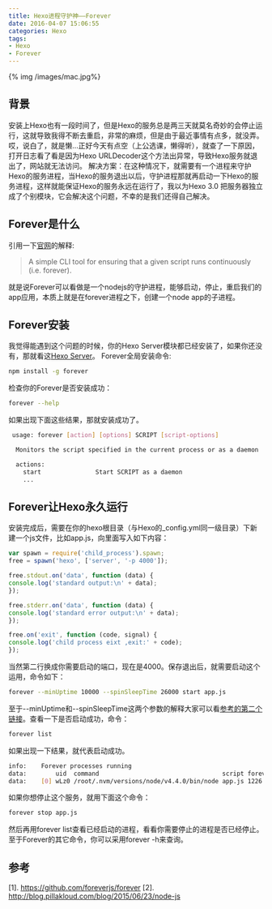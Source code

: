 ```yaml
---
title: Hexo进程守护神——Forever
date: 2016-04-07 15:06:55
categories: Hexo
tags:
- Hexo
- Forever
---
```

{% img /images/mac.jpg%}
## 背景
安装上Hexo也有一段时间了，但是Hexo的服务总是两三天就莫名奇妙的会停止运行，这就导致我得不断去重启，非常的麻烦，但是由于最近事情有点多，就没弄。哎，说白了，就是懒...正好今天有点空（上公选课，懒得听），就查了一下原因，打开日志看了看是因为Hexo URLDecoder这个方法出异常，导致Hexo服务就退出了，网站就无法访问。
解决方案：在这种情况下，就需要有一个进程来守护Hexo的服务进程，当Hexo的服务退出以后，守护进程那就再启动一下Hexo的服务进程，这样就能保证Hexo的服务永远在运行了，我以为Hexo 3.0 把服务器独立成了个别模块，它会解决这个问题，不幸的是我们还得自己解决。

## Forever是什么
引用一下[官网](https://github.com/foreverjs/forever)的解释:
> A simple CLI tool for ensuring that a given script runs continuously (i.e. forever).

就是说Forever可以看做是一个nodejs的守护进程，能够启动，停止，重启我们的app应用，本质上就是在forever进程之下，创建一个node app的子进程。
<!-- more -->
## Forever安装
我觉得能遇到这个问题的时候，你的Hexo Server模块都已经安装了，如果你还没有，那就看这[Hexo Server](https://hexo.io/docs/server.html)。
Forever全局安装命令:
``` bash
npm install -g forever
```
检查你的Forever是否安装成功：
```bash
forever --help
```
如果出现下面这些结果，那就安装成功了。
``` bash
 usage: forever [action] [options] SCRIPT [script-options]

  Monitors the script specified in the current process or as a daemon

  actions:
    start               Start SCRIPT as a daemon
    ...
```
## Forever让Hexo永久运行
安装完成后，需要在你的hexo根目录（与Hexo的_config.yml同一级目录）下新建一个js文件，比如app.js，向里面写入如下内容：

```JavaScript
var spawn = require('child_process').spawn;
free = spawn('hexo', ['server', '-p 4000']);

free.stdout.on('data', function (data) {
console.log('standard output:\n' + data);
});

free.stderr.on('data', function (data) { 
console.log('standard error output:\n' + data);
});

free.on('exit', function (code, signal) {
console.log('child process eixt ,exit:' + code);
});
```
当然第二行换成你需要启动的端口，现在是4000。保存退出后，就需要启动这个运用，命令如下：
```bash
forever --minUptime 10000 --spinSleepTime 26000 start app.js
```
至于--minUptime和--spinSleepTime这两个参数的解释大家可以看[参考的第二个链接](http://blog.pillakloud.com/blog/2015/06/23/node-js-%E4%B8%ADforever%E5%8F%83%E6%95%B8%E8%A7%A3%E9%87%8B-minuptime-spinsleeptime/)。查看一下是否启动成功，命令：
```bash
forever list
```
如果出现一下结果，就代表启动成功。
```bash
info:    Forever processes running
data:        uid  command                                  script forever pid  id logfile                 uptime      
data:    [0] wLz0 /root/.nvm/versions/node/v4.4.0/bin/node app.js 1226    1231    /root/.forever/wLz0.log 0:0:0:6.631 
```
如果你想停止这个服务，就用下面这个命令：
```bash
forever stop app.js
```
然后再用forever list查看已经启动的进程，看看你需要停止的进程是否已经停止。至于Forever的其它命令，你可以采用forever -h来查询。
## 参考
[1]. https://github.com/foreverjs/forever
[2]. http://blog.pillakloud.com/blog/2015/06/23/node-js
